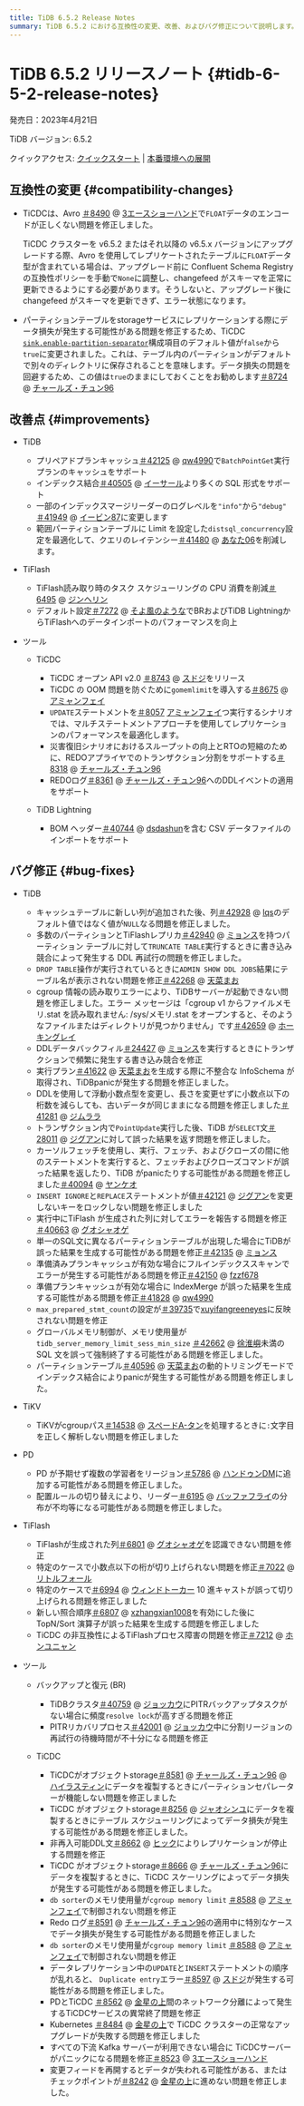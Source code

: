 ```yaml
---
title: TiDB 6.5.2 Release Notes
summary: TiDB 6.5.2 における互換性の変更、改善、およびバグ修正について説明します。
---
```


# TiDB 6.5.2 リリースノート {#tidb-6-5-2-release-notes}

発売日：2023年4月21日

TiDB バージョン: 6.5.2

クイックアクセス: [クイックスタート](https://docs.pingcap.com/tidb/v6.5/quick-start-with-tidb) | [本番環境への展開](https://docs.pingcap.com/tidb/v6.5/production-deployment-using-tiup)

## 互換性の変更 {#compatibility-changes}

-   TiCDCは、Avro [＃8490](https://github.com/pingcap/tiflow/issues/8490) @ [3エースショーハンド](https://github.com/3AceShowHand)で`FLOAT`データのエンコードが正しくない問題を修正しました。

    TiCDC クラスターを v6.5.2 またはそれ以降の v6.5.x バージョンにアップグレードする際、Avro を使用してレプリケートされたテーブルに`FLOAT`データ型が含まれている場合は、アップグレード前に Confluent Schema Registry の互換性ポリシーを手動で`None`に調整し、changefeed がスキーマを正常に更新できるようにする必要があります。そうしないと、アップグレード後に changefeed がスキーマを更新できず、エラー状態になります。

-   パーティションテーブルをstorageサービスにレプリケーションする際にデータ損失が発生する可能性がある問題を修正するため、TiCDC [`sink.enable-partition-separator`](/ticdc/ticdc-changefeed-config.md#changefeed-configuration-parameters)構成項目のデフォルト値が`false`から`true`に変更されました。これは、テーブル内のパーティションがデフォルトで別々のディレクトリに保存されることを意味します。データ損失の問題を回避するため、この値は`true`のままにしておくことをお勧めします[＃8724](https://github.com/pingcap/tiflow/issues/8724) @ [チャールズ・チュン96](https://github.com/CharlesCheung96)

## 改善点 {#improvements}

-   TiDB

    -   プリペアドプランキャッシュ[＃42125](https://github.com/pingcap/tidb/issues/42125) @ [qw4990](https://github.com/qw4990)で`BatchPointGet`実行プランのキャッシュをサポート
    -   インデックス結合[＃40505](https://github.com/pingcap/tidb/issues/40505) @ [イーサール](https://github.com/Yisaer)より多くの SQL 形式をサポート
    -   一部のインデックスマージリーダーのログレベルを`"info"`から`"debug"` [＃41949](https://github.com/pingcap/tidb/issues/41949) @ [イービン87](https://github.com/yibin87)に変更します
    -   範囲パーティションテーブルに Limit を設定した`distsql_concurrency`設定を最適化して、クエリのレイテンシー[＃41480](https://github.com/pingcap/tidb/issues/41480) @ [あなた06](https://github.com/you06)を削減します。

-   TiFlash

    -   TiFlash読み取り時のタスク スケジューリングの CPU 消費を削減[＃6495](https://github.com/pingcap/tiflash/issues/6495) @ [ジンヘリン](https://github.com/JinheLin)
    -   デフォルト設定[＃7272](https://github.com/pingcap/tiflash/issues/7272) @ [そよ風のような](https://github.com/breezewish)でBRおよびTiDB LightningからTiFlashへのデータインポートのパフォーマンスを向上

-   ツール

    -   TiCDC

        -   TiCDC オープン API v2.0 [＃8743](https://github.com/pingcap/tiflow/issues/8743) @ [スドジ](https://github.com/sdojjy)をリリース
        -   TiCDC の OOM 問題を防ぐために`gomemlimit`を導入する[＃8675](https://github.com/pingcap/tiflow/issues/8675) @ [アミャンフェイ](https://github.com/amyangfei)
        -   `UPDATE`ステートメントを[＃8057](https://github.com/pingcap/tiflow/issues/8057) [アミャンフェイ](https://github.com/amyangfei)つ実行するシナリオでは、マルチステートメントアプローチを使用してレプリケーションのパフォーマンスを最適化します。
        -   災害復旧シナリオにおけるスループットの向上とRTOの短縮のために、REDOアプライヤでのトランザクション分割をサポートする[＃8318](https://github.com/pingcap/tiflow/issues/8318) @ [チャールズ・チュン96](https://github.com/CharlesCheung96)
        -   REDOログ[＃8361](https://github.com/pingcap/tiflow/issues/8361) @ [チャールズ・チュン96](https://github.com/CharlesCheung96)へのDDLイベントの適用をサポート

    -   TiDB Lightning

        -   BOM ヘッダー[＃40744](https://github.com/pingcap/tidb/issues/40744) @ [dsdashun](https://github.com/dsdashun)を含む CSV データファイルのインポートをサポート

## バグ修正 {#bug-fixes}

-   TiDB
    -   キャッシュテーブルに新しい列が追加された後、列[＃42928](https://github.com/pingcap/tidb/issues/42928) @ [lqs](https://github.com/lqs)のデフォルト値ではなく値が`NULL`なる問題を修正しました。
    -   多数のパーティションとTiFlashレプリカ[＃42940](https://github.com/pingcap/tidb/issues/42940) @ [ミョンス](https://github.com/mjonss)を持つパーティション テーブルに対して`TRUNCATE TABLE`実行するときに書き込み競合によって発生する DDL 再試行の問題を修正しました。
    -   `DROP TABLE`操作が実行されているときに`ADMIN SHOW DDL JOBS`結果にテーブル名が表示されない問題を修正[＃42268](https://github.com/pingcap/tidb/issues/42268) @ [天菜まお](https://github.com/tiancaiamao)
    -   cgroup 情報の読み取りエラーにより、TiDBサーバーが起動できない問題を修正しました。エラー メッセージは「cgroup v1 からファイルメモリ.stat を読み取れません: /sys/メモリ.stat をオープンすると、そのようなファイルまたはディレクトリが見つかりません」です[＃42659](https://github.com/pingcap/tidb/issues/42659) @ [ホーキングレイ](https://github.com/hawkingrei)
    -   DDLデータバックフィル[＃24427](https://github.com/pingcap/tidb/issues/24427) @ [ミョンス](https://github.com/mjonss)を実行するときにトランザクションで頻繁に発生する書き込み競合を修正
    -   実行プラン[＃41622](https://github.com/pingcap/tidb/issues/41622) @ [天菜まお](https://github.com/tiancaiamao)を生成する際に不整合な InfoSchema が取得され、TiDBpanicが発生する問題を修正しました。
    -   DDLを使用して浮動小数点型を変更し、長さを変更せずに小数点以下の桁数を減らしても、古いデータが同じままになる問題を修正しました[＃41281](https://github.com/pingcap/tidb/issues/41281) @ [ジムララ](https://github.com/zimulala)
    -   トランザクション内で`PointUpdate`実行した後、TiDB が`SELECT`文[＃28011](https://github.com/pingcap/tidb/issues/28011) @ [ジグアン](https://github.com/zyguan)に対して誤った結果を返す問題を修正しました。
    -   カーソルフェッチを使用し、実行、フェッチ、およびクローズの間に他のステートメントを実行すると、フェッチおよびクローズコマンドが誤った結果を返したり、TiDB がpanicたりする可能性がある問題を修正しました[＃40094](https://github.com/pingcap/tidb/issues/40094) @ [ヤンケオ](https://github.com/YangKeao)
    -   `INSERT IGNORE`と`REPLACE`ステートメントが値[＃42121](https://github.com/pingcap/tidb/issues/42121) @ [ジグアン](https://github.com/zyguan)を変更しないキーをロックしない問題を修正しました
    -   実行中にTiFlash が生成された列に対してエラーを報告する問題を修正[＃40663](https://github.com/pingcap/tidb/issues/40663) @ [グオシャオゲ](https://github.com/guo-shaoge)
    -   単一のSQL文に異なるパーティションテーブルが出現した場合にTiDBが誤った結果を生成する可能性がある問題を修正[＃42135](https://github.com/pingcap/tidb/issues/42135) @ [ミョンス](https://github.com/mjonss)
    -   準備済みプランキャッシュが有効な場合にフルインデックススキャンでエラーが発生する可能性がある問題を修正[＃42150](https://github.com/pingcap/tidb/issues/42150) @ [fzzf678](https://github.com/fzzf678)
    -   準備プランキャッシュが有効な場合に IndexMerge が誤った結果を生成する可能性がある問題を修正[＃41828](https://github.com/pingcap/tidb/issues/41828) @ [qw4990](https://github.com/qw4990)
    -   `max_prepared_stmt_count`の設定が[＃39735](https://github.com/pingcap/tidb/issues/39735)で[xuyifangreeneyes](https://github.com/xuyifangreeneyes)に反映されない問題を修正
    -   グローバルメモリ制御が、メモリ使用量が`tidb_server_memory_limit_sess_min_size` [＃42662](https://github.com/pingcap/tidb/issues/42662) @ [徐淮嶼](https://github.com/XuHuaiyu)未満の SQL 文を誤って強制終了する可能性がある問題を修正しました。
    -   パーティションテーブル[＃40596](https://github.com/pingcap/tidb/issues/40596) @ [天菜まお](https://github.com/tiancaiamao)の動的トリミングモードでインデックス結合によりpanicが発生する可能性がある問題を修正しました。

-   TiKV

    -   TiKVがcgroupパス[＃14538](https://github.com/tikv/tikv/issues/14538) @ [スペードA-タン](https://github.com/SpadeA-Tang)を処理するときに`:`文字目を正しく解析しない問題を修正しました

-   PD

    -   PD が予期せず複数の学習者をリージョン[＃5786](https://github.com/tikv/pd/issues/5786) @ [ハンドゥンDM](https://github.com/HunDunDM)に追加する可能性がある問題を修正しました。
    -   配置ルールの切り替えにより、リーダー[＃6195](https://github.com/tikv/pd/issues/6195) @ [バッファフライ](https://github.com/bufferflies)の分布が不均等になる可能性がある問題を修正しました。

-   TiFlash

    -   TiFlashが生成された列[＃6801](https://github.com/pingcap/tiflash/issues/6801) @ [グオシャオゲ](https://github.com/guo-shaoge)を認識できない問題を修正
    -   特定のケースで小数点以下の桁が切り上げられない問題を修正[＃7022](https://github.com/pingcap/tiflash/issues/7022) @ [リトルフォール](https://github.com/LittleFall)
    -   特定のケースで[＃6994](https://github.com/pingcap/tiflash/issues/6994) @ [ウィンドトーカー](https://github.com/windtalker) 10 進キャストが誤って切り上げられる問題を修正しました
    -   新しい照合順序[＃6807](https://github.com/pingcap/tiflash/issues/6807) @ [xzhangxian1008](https://github.com/xzhangxian1008)を有効にした後に TopN/Sort 演算子が誤った結果を生成する問題を修正しました
    -   TiCDC の非互換性によるTiFlashプロセス障害の問題を修正[＃7212](https://github.com/pingcap/tiflash/issues/7212) @ [ホンユニャン](https://github.com/hongyunyan)

-   ツール

    -   バックアップと復元 (BR)

        -   TiDBクラスタ[＃40759](https://github.com/pingcap/tidb/issues/40759) @ [ジョッカウ](https://github.com/joccau)にPITRバックアップタスクがない場合に頻度`resolve lock`が高すぎる問題を修正
        -   PITRリカバリプロセス[＃42001](https://github.com/pingcap/tidb/issues/42001) @ [ジョッカウ](https://github.com/joccau)中に分割リージョンの再試行の待機時間が不十分になる問題を修正

    -   TiCDC

        -   TiCDCがオブジェクトstorage[＃8581](https://github.com/pingcap/tiflow/issues/8581) @ [チャールズ・チュン96](https://github.com/CharlesCheung96) @ [ハイラスティン](https://github.com/Rustin170506)にデータを複製するときにパーティションセパレーターが機能しない問題を修正しました
        -   TiCDC がオブジェクトstorage[＃8256](https://github.com/pingcap/tiflow/issues/8256) @ [ジャオシンユ](https://github.com/zhaoxinyu)にデータを複製するときにテーブル スケジューリングによってデータ損失が発生する可能性がある問題を修正しました。
        -   非再入可能DDL文[＃8662](https://github.com/pingcap/tiflow/issues/8662) @ [ヒック](https://github.com/hicqu)によりレプリケーションが停止する問題を修正
        -   TiCDC がオブジェクトstorage[＃8666](https://github.com/pingcap/tiflow/issues/8666) @ [チャールズ・チュン96](https://github.com/CharlesCheung96)にデータを複製するときに、TiCDC スケーリングによってデータ損失が発生する可能性がある問題を修正しました。
        -   `db sorter`のメモリ使用量が`cgroup memory limit` [＃8588](https://github.com/pingcap/tiflow/issues/8588) @ [アミャンフェイ](https://github.com/amyangfei)で制御されない問題を修正
        -   Redo ログ[＃8591](https://github.com/pingcap/tiflow/issues/8591) @ [チャールズ・チュン96](https://github.com/CharlesCheung96)の適用中に特別なケースでデータ損失が発生する可能性がある問題を修正しました
        -   `db sorter`のメモリ使用量が`cgroup memory limit` [＃8588](https://github.com/pingcap/tiflow/issues/8588) @ [アミャンフェイ](https://github.com/amyangfei)で制御されない問題を修正
        -   データレプリケーション中の`UPDATE`と`INSERT`ステートメントの順序が乱れると、 `Duplicate entry`エラー[＃8597](https://github.com/pingcap/tiflow/issues/8597) @ [スドジ](https://github.com/sdojjy)が発生する可能性がある問題を修正しました。
        -   PDとTiCDC [＃8562](https://github.com/pingcap/tiflow/issues/8562) @ [金星の上](https://github.com/overvenus)間のネットワーク分離によって発生するTiCDCサービスの異常終了問題を修正
        -   Kubernetes [＃8484](https://github.com/pingcap/tiflow/issues/8484) @ [金星の上](https://github.com/overvenus)で TiCDC クラスターの正常なアップグレードが失敗する問題を修正しました
        -   すべての下流 Kafka サーバーが利用できない場合に TiCDCサーバーがパニックになる問題を修正[＃8523](https://github.com/pingcap/tiflow/issues/8523) @ [3エースショーハンド](https://github.com/3AceShowHand)
        -   変更フィードを再開するとデータが失われる可能性がある、またはチェックポイントが[＃8242](https://github.com/pingcap/tiflow/issues/8242) @ [金星の上](https://github.com/overvenus)に進めない問題を修正しました。
